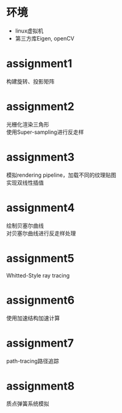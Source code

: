 # 环境  
- linux虚拟机
- 第三方库Eigen, openCV
# assignment1  
构建旋转、投影矩阵  
# assignment2  
光栅化渲染三角形  
使用Super-sampling进行反走样  
# assignment3  
模拟rendering pipeline，加载不同的纹理贴图  
实现双线性插值  
# assignment4  
绘制贝塞尔曲线  
对贝塞尔曲线进行反走样处理  
# assignment5  
Whitted-Style ray tracing  
# assignment6  
使用加速结构加速计算  
# assignment7
path-tracing路径追踪  
# assignment8  
质点弹簧系统模拟

